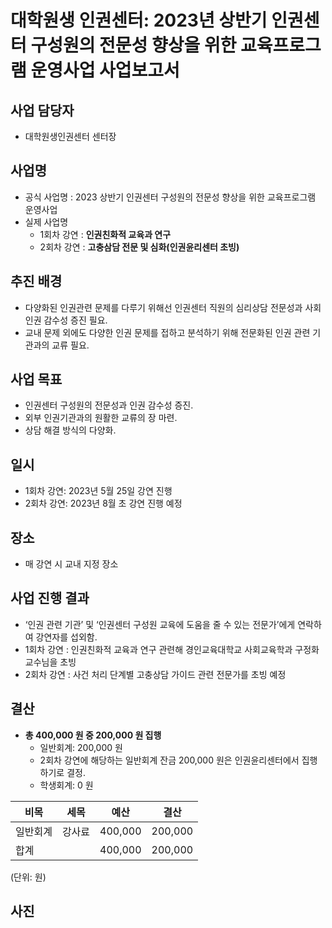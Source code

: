 대학원생 인권센터: 2023년 상반기 인권센터 구성원의 전문성 향상을 위한 교육프로그램 운영사업 사업보고서
===

## 사업 담당자
- 대학원생인권센터 센터장 

## 사업명
- 공식 사업명 : 2023 상반기 인권센터 구성원의 전문성 향상을 위한 교육프로그램 운영사업
- 실제 사업명
	- 1회차 강연 : **인권친화적 교육과 연구**
	- 2회차 강연 : **고충삼담 전문 및 심화(인권윤리센터 초빙)**

## 추진 배경
- 다양화된 인권관련 문제를 다루기 위해선 인권센터 직원의 심리상담 전문성과 사회 인권 감수성 증진 필요.
- 교내 문제 외에도 다양한 인권 문제를 접하고 분석하기 위해 전문화된 인권 관련 기관과의 교류 필요.

## 사업 목표
- 인권센터 구성원의 전문성과 인권 감수성 증진.
- 외부 인권기관과의 원활한 교류의 장 마련.
- 상담 해결 방식의 다양화.

## 일시 
- 1회차 강연: 2023년 5월 25일 강연 진행
- 2회차 강연: 2023년 8월 초 강연 진행 예정

## 장소 
- 매 강연 시 교내 지정 장소 

## 사업 진행 결과 
- ‘인권 관련 기관’ 및 ‘인권센터 구성원 교육에 도움을 줄 수 있는 전문가’에게 연락하여 강연자를 섭외함.
- 1회차 강연 : 인권친화적 교육과 연구 관련해 경인교육대학교 사회교육학과 구정화 교수님을 초빙
- 2회차 강연 : 사건 처리 단계별 고충상담 가이드 관련 전문가를 초빙 예정

## 결산
- **총  400,000 원 중 200,000 원 집행** 
    - 일반회계: 200,000 원
    - 2회차 강연에 해당하는 일반회계 잔금 200,000 원은 인권윤리센터에서 집행하기로 결정. 
    - 학생회계: 0 원

|   비목  |  세목  |  예산  |   결산  |  
|---|---|---|---|
|   일반회계  |  강사료   |  400,000  |   200,000  |  
|   합계  |     | 400,000   |   200,000   |  
(단위: 원)

## 사진

